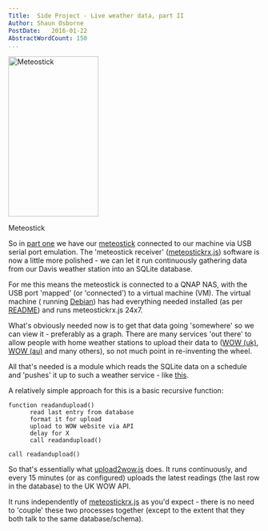 ```yaml
---
Title:  Side Project - Live weather data, part II
Author: Shaun Osborne
PostDate:   2016-01-22
AbstractWordCount: 150
...
```


<div class="thumbnail img-right">
<a data-flickr-embed="true"  href="https://www.flickr.com/photos/cybergate9/24265453172/in/dateposted-public/lightbox" title="Autumn Sculpture"><img src="https://farm2.staticflickr.com/1605/24265453172_5a859ed982_n.jpg" width="180" height="320" alt="Meteostick" class="img-right"></a>
<p class="img-caption">Meteostick</p>
</div>

So in [part one](http://www.datarefinery.io/blog/2016-01-14/) we have our [meteostick](http://www.smartbedded.com/wiki/index.php/Meteostick) connected to our machine via USB serial port emulation. The 'meteostick receiver' ([meteostickrx.js](https://github.com/ITWrangler/meteostick.js/blob/master/meteostickrx.js)) software is now a little more polished - we can let it run continuously gathering data from our Davis weather station into an SQLite database.

For me this means the meteostick is connected to a QNAP NAS, with the USB port 'mapped' (or 'connected') to a virtual machine (VM). The virtual machine ( running [Debian](https://www.debian.org/)) has had everything needed installed (as per [README](https://github.com/ITWrangler/meteostick.js/blob/master/README.md)) and runs meteostickrx.js 24x7.

What's obviously needed now is to get that data going 'somewhere' so we can view it - preferably as a graph. There are many services 'out there' to allow people with home weather stations to upload their data to ([WOW (uk)](http://wow.metoffice.gov.uk/), [WOW (au)](http://www.bom.gov.au/wow-support/) and many others), so not much point in re-inventing the wheel.

All that's needed is a module which reads the SQLite data on a schedule and 'pushes' it up to such a weather service - like [this](http://wow.metoffice.gov.uk/graphdata?requestedAction=REQUEST&siteID=952386001).

A relatively simple approach for this is a basic recursive function:

```
function readandupload()
      read last entry from database
      format it for upload
      upload to WOW website via API
      delay for X
      call readandupload()

call readandupload()
```
So that's essentially what [upload2wow.js](https://github.com/ITWrangler/meteostick.js/blob/master/upload2wow.js) does. It runs continuously, and every 15 minutes (or as configured) uploads the latest readings (the last row in the database) to the UK WOW API.

It runs independently of [meteostickrx.js](https://github.com/ITWrangler/meteostick.js/blob/master/meteostickrx.js) as you'd expect - there is no need to 'couple' these two processes together (except to the extent that they both talk to the same database/schema).
